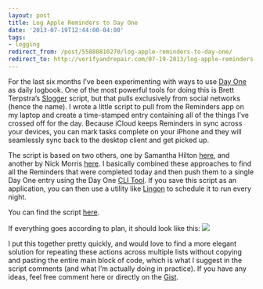 ```yaml
---
layout: post 
title: Log Apple Reminders to Day One 
date: '2013-07-19T12:44:00-04:00' 
tags: 
- logging 
redirect_from: /post/55880810270/log-apple-reminders-to-day-one/
redirect_to: http://verifyandrepair.com/07-19-2013/log-apple-reminders-to-day-one
---
```


For the last six months I’ve been experimenting with ways to use [Day One](http://dayoneapp.com/) as daily logbook. One of the most powerful tools for doing this is Brett Terpstra’s [Slogger](https://github.com/ttscoff/Slogger) script, but that pulls exclusively from social networks (hence the name). I wrote a little script to pull from the Reminders app on my laptop and create a time-stamped entry containing all of the things I’ve crossed off for the day. Because iCloud keeps Reminders in sync across your devices, you can mark tasks complete on your iPhone and they will seamlessly sync back to the desktop client and get picked up.

The script is based on two others, one by Samantha Hilton [here](http://www.worldgoneweb.com/2013/listing-the-days-reminders-using-apple-script/), and another by Nick Morris [here](http://drnickmorris.blogspot.fr/2012/08/applescript-reminders-and-day-one.html). I basically combined these approaches to find all the Reminders that were completed today and then push them to a single Day One entry using the Day One [CLI Tool](http://dayoneapp.com/tools/). If you save this script as an application, you can then use a utility like [Lingon](http://www.peterborgapps.com/lingon/) to schedule it to run every night.

You can find the script [here](https://gist.github.com/craigeley/6040083).

If everything goes according to plan, it should look like this: ![](http://d.pr/3UuF+)

I put this together pretty quickly, and would love to find a more elegant solution for repeating these actions across multiple lists without copying and pasting the entire main block of code, which is what I suggest in the script comments (and what I’m actually doing in practice). If you have any ideas, feel free comment here or directly on the [Gist](https://gist.github.com/craigeley/6040083).

